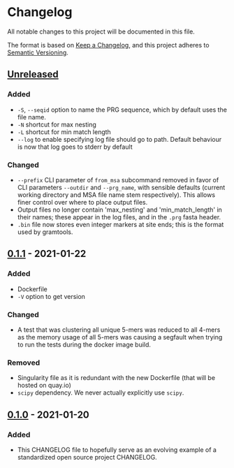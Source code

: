 # Changelog
All notable changes to this project will be documented in this file.

The format is based on [Keep a Changelog](https://keepachangelog.com/en/1.0.0/),
and this project adheres to [Semantic Versioning](https://semver.org/spec/v2.0.0.html).

## [Unreleased]

### Added
- `-S`, `--seqid` option to name the PRG sequence, which by default uses the file name.
- `-N` shortcut for max nesting
- `-L` shortcut for min match length
- `--log` to enable specifying log file should go to path. Default behaviour is now that
  log goes to stderr by default

### Changed
- `--prefix` CLI parameter of `from_msa` subcommand removed in favor of CLI parameters `--outdir`
   and `--prg_name`, with sensible defaults (current working directory and MSA file name stem respectively).
   This allows finer control over where to place output files.
- Output files no longer contain 'max_nesting' and 'min_match_length' in their names; these appear in the log files,
  and in the `.prg` fasta header.
- `.bin` file now stores even integer markers at site ends; this is the format used by gramtools.

## [0.1.1] - 2021-01-22
### Added
- Dockerfile
- `-V` option to get version

### Changed
- A test that was clustering all unique 5-mers was reduced to all 4-mers as the memory
  usage of all 5-mers was causing a segfault when trying to run the tests during the
  docker image build.

### Removed
- Singularity file as it is redundant with the new Dockerfile (that will be hosted on
  quay.io)
- `scipy` dependency. We never actually explicitly use `scipy`.

## [0.1.0] - 2021-01-20
### Added
- This CHANGELOG file to hopefully serve as an evolving example of a standardized open
  source project CHANGELOG.


[Unreleased]: https://github.com/rmcolq/make_prg/compare/v0.1.1...HEAD

[0.1.1]: https://github.com/rmcolq/make_prg/releases/v0.1.1
[0.1.0]: https://github.com/rmcolq/make_prg/releases/v0.1.0
